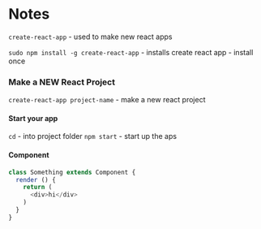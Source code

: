 # Notes


`create-react-app` - used to make new react apps

`sudo npm install -g create-react-app` - installs create react app - install once

### Make a NEW React Project
`create-react-app project-name` - make a new react project

#### Start your app
`cd` - into project folder
`npm start` - start up the aps


#### Component

```javascript
class Something extends Component {
  render () {
    return (
      <div>hi</div>
    )
  }
}

```
